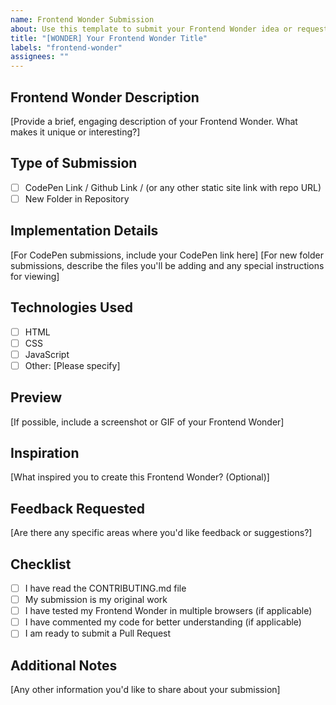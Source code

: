 ```yaml
---
name: Frontend Wonder Submission
about: Use this template to submit your Frontend Wonder idea or request feedback
title: "[WONDER] Your Frontend Wonder Title"
labels: "frontend-wonder"
assignees: ""
---
```


## Frontend Wonder Description

[Provide a brief, engaging description of your Frontend Wonder. What makes it unique or interesting?]

## Type of Submission

- [ ] CodePen Link / Github Link / (or any other static site link with repo URL)
- [ ] New Folder in Repository

## Implementation Details

[For CodePen submissions, include your CodePen link here]
[For new folder submissions, describe the files you'll be adding and any special instructions for viewing]

## Technologies Used

- [ ] HTML
- [ ] CSS
- [ ] JavaScript
- [ ] Other: [Please specify]

## Preview

[If possible, include a screenshot or GIF of your Frontend Wonder]

## Inspiration

[What inspired you to create this Frontend Wonder? (Optional)]

## Feedback Requested

[Are there any specific areas where you'd like feedback or suggestions?]

## Checklist

- [ ] I have read the CONTRIBUTING.md file
- [ ] My submission is my original work
- [ ] I have tested my Frontend Wonder in multiple browsers (if applicable)
- [ ] I have commented my code for better understanding (if applicable)
- [ ] I am ready to submit a Pull Request

## Additional Notes

[Any other information you'd like to share about your submission]
